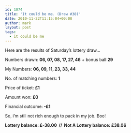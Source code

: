 ```yaml
---
id: 1074
title: 'It could be me. (Draw #38)'
date: 2010-11-22T11:15:04+00:00
author: mark
layout: post
tags:
  - it could be me
---
```

Here are the results of Saturday&#8217;s lottery draw&#8230;

Numbers drawn: **﻿﻿06, 07, 08, 17, 27, 46** + bonus ball **29**

My Numbers: **06, 09, 11, 23, 33, 44**

No. of matching numbers: **1**

Price of ticket: **£1**

Amount won: **£0**

Financial outcome: **-£1**

So, i&#8217;m still not rich enough to pack in my job. Boo!

**Lottery balance: £-38.00  //  Not A Lottery balance: £38.06**